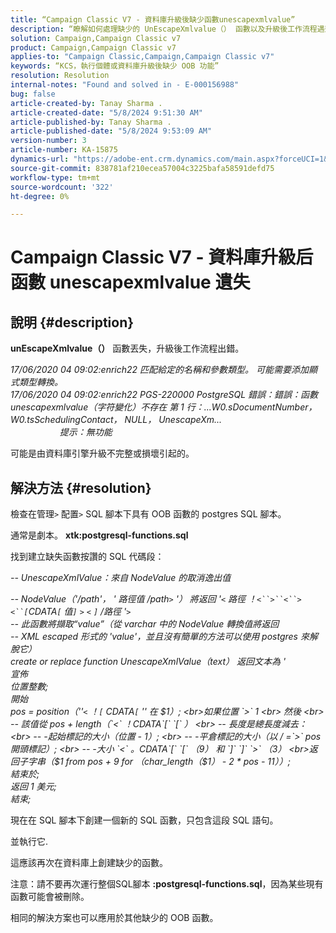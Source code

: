 ```yaml
---
title: “Campaign Classic V7 - 資料庫升級後缺少函數unescapexmlvalue”
description: “瞭解如何處理缺少的 UnEscapeXmlvalue（） 函數以及升級後工作流程遇到的錯誤。”
solution: Campaign,Campaign Classic v7
product: Campaign,Campaign Classic v7
applies-to: "Campaign Classic,Campaign,Campaign Classic v7"
keywords: “KCS，執行個體或資料庫升級後缺少 OOB 功能”
resolution: Resolution
internal-notes: "Found and solved in - E-000156988"
bug: false
article-created-by: Tanay Sharma .
article-created-date: "5/8/2024 9:51:30 AM"
article-published-by: Tanay Sharma .
article-published-date: "5/8/2024 9:53:09 AM"
version-number: 3
article-number: KA-15875
dynamics-url: "https://adobe-ent.crm.dynamics.com/main.aspx?forceUCI=1&pagetype=entityrecord&etn=knowledgearticle&id=3904d784-200d-ef11-9f8a-6045bd026dc7"
source-git-commit: 838781af210ecea57004c3225bafa58591defd75
workflow-type: tm+mt
source-wordcount: '322'
ht-degree: 0%

---
```


# Campaign Classic V7 - 資料庫升級后函數 unescapexmlvalue 遺失

## 說明 {#description}


<b>unEscapeXmlvalue（）</b> 函數丟失，升級後工作流程出錯。

*17/06/2020 04 09:02:enrich22 匹配給定的名稱和參數類型。 可能需要添加顯式類型轉換。 
<br>17/06/2020 04 09:02:enrich22 PGS-220000 PostgreSQL 錯誤：錯誤：函數unescapexmlvalue（字符變化）不存在 第 1 行：...W0.sDocumentNumber， W0.tsSchedulingContact， NULL， UnescapeXm...                                                              提示：無功能* 

可能是由資料庫引擎升級不完整或損壞引起的。


## 解決方法 {#resolution}


檢查在管理`>` 配置`>` SQL 腳本下具有 OOB 函數的 postgres SQL 腳本。

通常是劇本。 <b>xtk:postgresql-functions.sql</b>

找到建立缺失函數按讚的 SQL 代碼段：

*-- UnescapeXmlValue：來自 NodeValue 的取消逸出值*

*-- NodeValue（&#39;/path&#39;， &#39; 路徑值 /path`>` &#39;） 將返回 &#39;`<` 路徑 ！`<``>``<``>` `<``[`CDATA`[` 值`]` `>` `<` `]` /路徑 &#39;`>`
<br>-- 此函數將擷取“value”（從 varchar 中的 NodeValue 轉換值將返回
<br>-- XML escaped 形式的 &#39;value&#39;，並且沒有簡單的方法可以使用 postgres 來解脫它）
<br>create or replace function UnescapeXmlValue（text） 返回文本為 &#39;
<br>宣佈
<br>位置整數;
<br>開始
<br> pos = position（&#39;&#39;`<` ！`[` CDATA`[` &#39;&#39; 在 $1）;
<br>如果位置 `>`  1
<br> 然後
<br> -- 該值從 pos + length（`<` ！CDATA`[` `[` ）
<br> -- 長度是總長度減去：
<br> -- -起始標記的大小（位置 - 1）;
<br> -- -平倉標記的大小（以 / =`>`  pos 開頭標記）;
<br> -- -大小 `<` 。CDATA`[` `[`  （9） 和 `]` `]` `>`  （3）
<br>返回子字串（$1 from pos + 9 for （char_length（$1） - 2 \* pos - 11））;
<br>結束於;
<br>返回 1 美元;
<br>結束;*



現在在 SQL 腳本下創建一個新的 SQL 函數，只包含這段 SQL 語句。

並執行它.

這應該再次在資料庫上創建缺少的函數。

注意：請不要再次運行整個SQL腳本 <b>:postgresql-functions.sql</b>，因為某些現有函數可能會被刪除。

相同的解決方案也可以應用於其他缺少的 OOB 函數。


